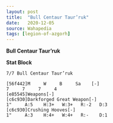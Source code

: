 ```yaml
---
layout: post
title:  "Bull Centaur Taur’ruk"
date:   2020-12-05
source: Wahapedia
tags: [legion-of-azgorh]
---
```


**Bull Centaur Taur’ruk**

**Stat Block**
```
7/7 Bull Centaur Taur’ruk
```

```
[56f442]M     W     B     Sa    [-]
7     7     7     4     
[e85545]Weapons[-]
[c6c930]Darkforged Great Weapon[-]
1"     A:5    H:3+   W:3+   R:-2   D:3   
[c6c930]Crushing Hooves[-]
1"     A:3    H:4+   W:4+   R:-    D:1   
```


